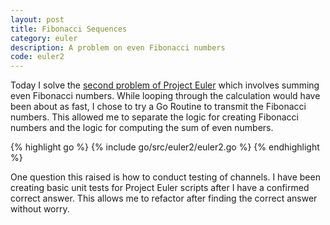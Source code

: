 ```yaml
---
layout: post
title: Fibonacci Sequences
category: euler
description: A problem on even Fibonacci numbers
code: euler2
---
```


Today I solve the [second problem of Project Euler](https://projecteuler.net/problem=2) which involves summing even Fibonacci numbers. While looping through the calculation would have been about as fast, I chose to try a Go Routine to transmit the Fibonacci numbers. This allowed me to separate the logic for creating Fibonacci numbers and the logic for computing the sum of even numbers. 

{% highlight go %}
{% include go/src/euler2/euler2.go %}
{% endhighlight %}

One question this raised is how to conduct testing of channels. I have been creating basic unit tests for Project Euler scripts after I have a confirmed correct answer. This allows me to refactor after finding the correct answer without worry.

